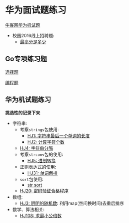 # 华为面试题练习

[牛客网华为机试题](https://www.nowcoder.com/ta/huawei)

* 校园2016线上招聘题:
    - [最高分是多少](school/school2016_1.go)
    
## Go专项练习题
[选择题](https://www.nowcoder.com/intelligentTest)

[编程题](https://www.nowcoder.com/activity/oj?tab=0)


## 华为机试题练习
**挑选性的记录下来**
* 字符串: 
    - 考察`strings`包使用:
        - [HJ1: 字符串最后一个单词的长度](machineTest/HJ1.go)
        - [HJ2: 计算字符个数](machineTest/HJ2.go)
    - [HJ4: 字符串分隔](machineTest/HJ4.go)
    - 考察`strconv`包的使用:
        - [HJ5: 进制转换](machineTest/HJ5.go)
    - 正则表达式的使用:
        - [HJ31: 单词倒排](machineTest/HJ31.go)
    - `sort`包使用:
        - [str sort](machineTest/strSort.go)
    - [HJ20: 密码验证合格程序]()
* 数组: 
    - [HJ3: 明明的随机数](machineTest/HJ3.go): 利用map(空间换时间)去重后排序
* 数学、算法相关:
    - [HJ108: 求最小公倍数](machineTest/HJ108.go)